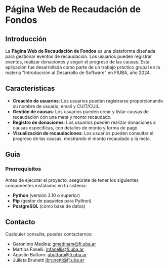 # Página Web de Recaudación de Fondos

## Introducción

La **Página Web de Recaudación de Fondos** es una plataforma diseñada para gestionar eventos de recaudación. Los usuarios pueden registrar eventos, realizar donaciones y seguir el progreso de las causas. Esta aplicación fue desarrollada como parte de un trabajo práctico grupal en la materia "Introducción al Desarrollo de Software" en FIUBA, año 2024.

## Características

- **Creación de usuarios**: Los usuarios pueden registrarse proporcionando su nombre de usuario, email y CUIT/CUIL.
- **Gestión de causas**: Los usuarios pueden crear y listar causas de recaudación con una meta y monto recaudado.
- **Registro de donaciones**: Los usuarios pueden realizar donaciones a causas específicas, con detalles de monto y forma de pago.
- **Visualización de recaudaciones**: Los usuarios pueden consultar el progreso de las causas, mostrando el monto recaudado y la meta.

## Guía

### Prerrequisitos

Antes de ejecutar el proyecto, asegúrate de tener los siguientes componentes instalados en tu sistema:

- **Python** (versión 3.10 o superior)
- **Pip** (gestor de paquetes para Python)
- **PostgreSQL** (como base de datos)

## Contacto 
Cualquier consulta, puedes contactarnos:

- Geronimo Medina: gmedinam@fi.uba.ar 
- Martina Fanelli: mfanelli@fi.uba.ar
- Agustin Buttaro: abuttaro@fi.uba.ar
- Julieta Brunetti jbrunetti@fi.uba.ar


